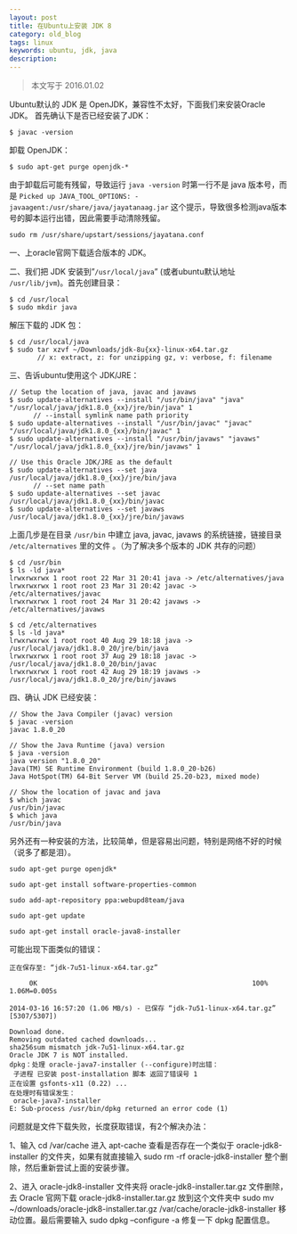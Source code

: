 ```yaml
---
layout: post
title: 在Ubuntu上安装 JDK 8
category: old_blog
tags: linux
keywords: ubuntu, jdk, java
description:
---
```


> 本文写于 2016.01.02

Ubuntu默认的 JDK 是 OpenJDK，兼容性不太好，下面我们来安装Oracle JDK。
首先确认下是否已经安装了JDK：
```
$ javac -version
```

卸载 OpenJDK：
```
$ sudo apt-get purge openjdk-*
```

由于卸载后可能有残留，导致运行 `java -version` 时第一行不是 java 版本号，而是 `Picked up JAVA_TOOL_OPTIONS: -javaagent:/usr/share/java/jayatanaag.jar` 这个提示，导致很多检测java版本号的脚本运行出错，因此需要手动清除残留。
```
sudo rm /usr/share/upstart/sessions/jayatana.conf
```

一、上oracle官网下载适合版本的 JDK。

二、我们把 JDK 安装到”`/usr/local/java`” (或者ubuntu默认地址 `/usr/lib/jvm`)。首先创建目录：
```
$ cd /usr/local
$ sudo mkdir java
```

解压下载的 JDK 包：
```
$ cd /usr/local/java
$ sudo tar xzvf ~/Downloads/jdk-8u{xx}-linux-x64.tar.gz
       // x: extract, z: for unzipping gz, v: verbose, f: filename
```

三、告诉ubuntu使用这个 JDK/JRE：
```
// Setup the location of java, javac and javaws
$ sudo update-alternatives --install "/usr/bin/java" "java" "/usr/local/java/jdk1.8.0_{xx}/jre/bin/java" 1
      // --install symlink name path priority
$ sudo update-alternatives --install "/usr/bin/javac" "javac" "/usr/local/java/jdk1.8.0_{xx}/bin/javac" 1
$ sudo update-alternatives --install "/usr/bin/javaws" "javaws" "/usr/local/java/jdk1.8.0_{xx}/jre/bin/javaws" 1

// Use this Oracle JDK/JRE as the default
$ sudo update-alternatives --set java /usr/local/java/jdk1.8.0_{xx}/jre/bin/java
      // --set name path
$ sudo update-alternatives --set javac /usr/local/java/jdk1.8.0_{xx}/bin/javac
$ sudo update-alternatives --set javaws /usr/local/java/jdk1.8.0_{xx}/jre/bin/javaws
```
上面几步是在目录 `/usr/bin` 中建立 java, javac, javaws 的系统链接，链接目录 `/etc/alternatives` 里的文件 。（为了解决多个版本的 JDK 共存的问题）
```
$ cd /usr/bin
$ ls -ld java*
lrwxrwxrwx 1 root root 22 Mar 31 20:41 java -> /etc/alternatives/java
lrwxrwxrwx 1 root root 23 Mar 31 20:42 javac -> /etc/alternatives/javac
lrwxrwxrwx 1 root root 24 Mar 31 20:42 javaws -> /etc/alternatives/javaws

$ cd /etc/alternatives
$ ls -ld java*
lrwxrwxrwx 1 root root 40 Aug 29 18:18 java -> /usr/local/java/jdk1.8.0_20/jre/bin/java
lrwxrwxrwx 1 root root 37 Aug 29 18:18 javac -> /usr/local/java/jdk1.8.0_20/bin/javac
lrwxrwxrwx 1 root root 42 Aug 29 18:19 javaws -> /usr/local/java/jdk1.8.0_20/jre/bin/javaws
```

四、确认 JDK 已经安装：
```
// Show the Java Compiler (javac) version
$ javac -version
javac 1.8.0_20

// Show the Java Runtime (java) version
$ java -version
java version "1.8.0_20"
Java(TM) SE Runtime Environment (build 1.8.0_20-b26)
Java HotSpot(TM) 64-Bit Server VM (build 25.20-b23, mixed mode)

// Show the location of javac and java
$ which javac
/usr/bin/javac
$ which java
/usr/bin/java
```

另外还有一种安装的方法，比较简单，但是容易出问题，特别是网络不好的时候（说多了都是泪）。
```
sudo apt-get purge openjdk*

sudo apt-get install software-properties-common

sudo add-apt-repository ppa:webupd8team/java

sudo apt-get update

sudo apt-get install oracle-java8-installer
```
可能出现下面类似的错误：
```
正在保存至: “jdk-7u51-linux-x64.tar.gz”

     0K                                                      100% 1.06M=0.005s

2014-03-16 16:57:20 (1.06 MB/s) - 已保存 “jdk-7u51-linux-x64.tar.gz” [5307/5307])

Download done.
Removing outdated cached downloads...
sha256sum mismatch jdk-7u51-linux-x64.tar.gz
Oracle JDK 7 is NOT installed.
dpkg：处理 oracle-java7-installer (--configure)时出错：
 子进程 已安装 post-installation 脚本 返回了错误号 1
正在设置 gsfonts-x11 (0.22) ...
在处理时有错误发生：
 oracle-java7-installer
E: Sub-process /usr/bin/dpkg returned an error code (1)
```

问题就是文件下载失败，长度获取错误，有2个解决办法：

1、输入 cd /var/cache 进入 apt-cache 查看是否存在一个类似于 oracle-jdk8-installer 的文件夹，如果有就直接输入 sudo rm -rf oracle-jdk8-installer 整个删除，然后重新尝试上面的安装步骤。

2、进入 oracle-jdk8-installer 文件夹将 oracle-jdk8-installer.tar.gz 文件删除，去 Oracle 官网下载 oracle-jdk8-installer.tar.gz 放到这个文件夹中 sudo mv ~/downloads/oracle-jdk8-installer.tar.gz /var/cache/oracle-jdk8-installer 移动位置。最后需要输入 sudo dpkg –configure -a 修复一下 dpkg 配置信息。
